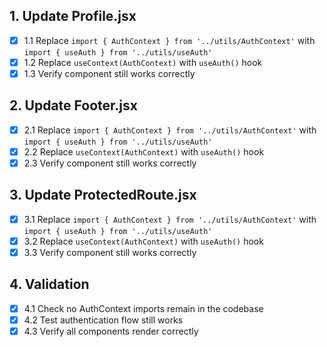 ## 1. Update Profile.jsx
- [x] 1.1 Replace `import { AuthContext } from '../utils/AuthContext'` with `import { useAuth } from '../utils/useAuth'`
- [x] 1.2 Replace `useContext(AuthContext)` with `useAuth()` hook
- [x] 1.3 Verify component still works correctly

## 2. Update Footer.jsx  
- [x] 2.1 Replace `import { AuthContext } from '../utils/AuthContext'` with `import { useAuth } from '../utils/useAuth'`
- [x] 2.2 Replace `useContext(AuthContext)` with `useAuth()` hook
- [x] 2.3 Verify component still works correctly

## 3. Update ProtectedRoute.jsx
- [x] 3.1 Replace `import { AuthContext } from '../utils/AuthContext'` with `import { useAuth } from '../utils/useAuth'`
- [x] 3.2 Replace `useContext(AuthContext)` with `useAuth()` hook
- [x] 3.3 Verify component still works correctly

## 4. Validation
- [x] 4.1 Check no AuthContext imports remain in the codebase
- [x] 4.2 Test authentication flow still works
- [x] 4.3 Verify all components render correctly